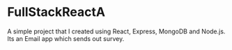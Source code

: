 # FullStackReactA

A simple project that I created using React, Express, MongoDB and Node.js. Its an Email app which sends out survey.
